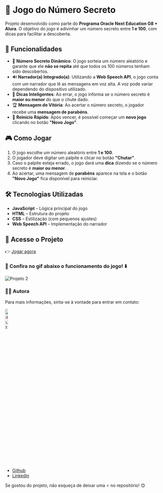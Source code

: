 # 🎯 Jogo do Número Secreto  

Projeto desenvolvido como parte do **Programa Oracle Next Education G8 + Alura**. O objetivo do jogo é adivinhar um número secreto entre **1 e 100**, com dicas para facilitar a descoberta.  

## 🚀 Funcionalidades  

- 🎲 **Número Secreto Dinâmico**: O jogo sorteia um número aleatório e garante que ele **não se repita** até que todos os 100 números tenham sido descobertos.  
- 🔊 **Narrador(a) Integrado(a)**: Utilizando a **Web Speech API**, o jogo conta com um narrador que lê as mensagens em voz alta. A voz pode variar dependendo do dispositivo utilizado.  
- 🧠 **Dicas Inteligentes**: Ao errar, o jogo informa se o número secreto é **maior ou menor** do que o chute dado.  
- 🏆 **Mensagem de Vitória**: Ao acertar o número secreto, o jogador recebe uma **mensagem de parabéns**.  
- 🔄 **Reinício Rápido**: Após vencer, é possível começar um **novo jogo** clicando no botão **"Novo Jogo"**.  

## 🎮 Como Jogar  

1. O jogo escolhe um número aleatório entre **1 e 100**.  
2. O jogador deve digitar um palpite e clicar no botão **"Chutar"**.  
3. Caso o palpite esteja errado, o jogo dará uma **dica** dizendo se o número secreto é **maior ou menor**.  
4. Ao acertar, uma mensagem de **parabéns** aparece na tela e o botão **"Novo Jogo"** fica disponível para reiniciar.  

## 🛠️ Tecnologias Utilizadas  

- **JavaScript** – Lógica principal do jogo  
- **HTML** – Estrutura do projeto  
- **CSS** – Estilização (com pequenos ajustes)  
- **Web Speech API** – Implementação do narrador  

## 📌 Acesse o Projeto  

👉 [Jogar agora](https://luizadaso.github.io/jogo-do-numero-secreto/)  

### 🎥 Confira no gif abaixo o funcionamento do jogo! ⬇️

![Projeto 2](https://github.com/user-attachments/assets/43cb6c60-abd3-4544-a08b-fdcc12c3234d)


### 👨‍💻 Autora

Para mais informações, sinta-se à vontade para entrar em contato:

<div align="left">
  <img src="https://github.com/user-attachments/assets/57cac2a3-49b1-4a0a-aef3-e968523971eb" width="13%" alt="autora" />
</div>

- [Github](https://github.com/luizadaso)
- [Linkedin](https://www.linkedin.com/in/luizadaso)  

Se gostou do projeto, não esqueça de deixar uma ⭐ no repositório! 😊  
